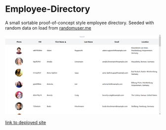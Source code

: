 # Employee-Directory

A small sortable proof-of-concept style employee directory. Seeded with random data on load from [randomuser.me](https://randomuser.me/)

![screenshot](/github/screenshot.png)

[link to deployed site](https://zacharyeggert.github.io/Employee-Directory/)
